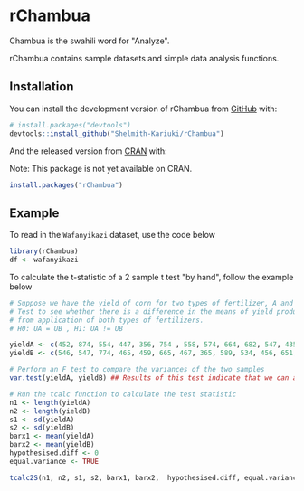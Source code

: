 
<!-- README.md is generated from README.Rmd. Please edit that file -->

# rChambua

<!-- badges: start -->

<!-- badges: end -->

Chambua is the swahili word for "Analyze".

rChambua contains sample datasets and simple data analysis functions.

## Installation

You can install the development version of rChambua from [GitHub](https://github.com/) with:

``` r
# install.packages("devtools")
devtools::install_github("Shelmith-Kariuki/rChambua")
```

And the released version from [CRAN](https://CRAN.R-project.org) with:

Note: This package is not yet available on CRAN. 
``` r
install.packages("rChambua")
```

## Example

To read in the `Wafanyikazi` dataset, use the code below

``` r
library(rChambua)
df <- wafanyikazi
```

To calculate the t-statistic of a 2 sample t test "by hand", follow the example below

``` r
# Suppose we have the yield of corn for two types of fertilizer, A and B.
# Test to see whether there is a difference in the means of yield produced,
# from application of both types of fertilizers.
# H0: UA = UB , H1: UA != UB

yieldA <- c(452, 874, 554, 447, 356, 754 , 558, 574, 664, 682, 547, 435, 245)
yieldB <- c(546, 547, 774, 465, 459, 665, 467, 365, 589, 534, 456, 651, 654, 665, 546, 537)

# Perform an F test to compare the variances of the two samples
var.test(yieldA, yieldB) ## Results of this test indicate that we can assume equal variance

# Run the tcalc function to calculate the test statistic
n1 <- length(yieldA)
n2 <- length(yieldB)
s1 <- sd(yieldA)
s2 <- sd(yieldB)
barx1 <- mean(yieldA)
barx2 <- mean(yieldB)
hypothesised.diff <- 0
equal.variance <- TRUE

tcalc2S(n1, n2, s1, s2, barx1, barx2,  hypothesised.diff, equal.variance)

```



